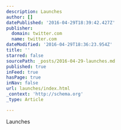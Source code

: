 ```yaml
---
description: Launches
author: []
datePublished: '2016-04-29T18:39:42.427Z'
publisher:
  domain: twitter.com
  name: twitter.com
dateModified: '2016-04-29T18:36:23.954Z'
title: ''
starred: false
sourcePath: _posts/2016-04-29-launches.md
published: true
inFeed: true
hasPage: true
inNav: false
url: launches/index.html
_context: 'http://schema.org'
_type: Article

---
```

Launches